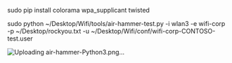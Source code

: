 sudo pip install colorama wpa_supplicant twisted

sudo python ~/Desktop/Wifi/tools/air-hammer-test.py -i wlan3 -e wifi-corp -p ~/Desktop/rockyou.txt -u ~/Desktop/Wifi/conf/wifi-corp-CONTOSO-test.user

![Uploading air-hammer-Python3.png…]()
